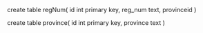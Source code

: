 create table regNum(
id int primary key,
reg_num text,
provinceid
)

create table province(
id int primary key,
province text
)